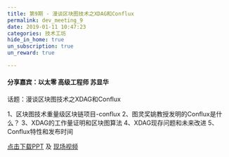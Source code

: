 ```yaml
---
title: 第9期 - 漫谈区块图技术之XDAG和Conflux
permalink: dev_meeting_9
date: 2019-01-11 10:47:23
categories: 技术工坊
hide_in_home: true
un_subscription: true
un_reward: true

---
```


#### 分享嘉宾：以太零 高级工程师 苏显华

话题：漫谈区块图技术之XDAG和Conflux

1、区块图技术重量级区块链项目-conflux
2、图灵奖姚教授发明的Conflux是什么？
3、XDAG的工作量证明和区块图算法
4、XDAG现存问题和未来改进
5、Conflux特性和发布时间


[点击下载PPT](https://img.learnblockchain.cn/pdf/xdag_conflux.pdf) 及 [现场视频](https://m.qlchat.com/live/channel/channelPage/2000003282116880.htm)
